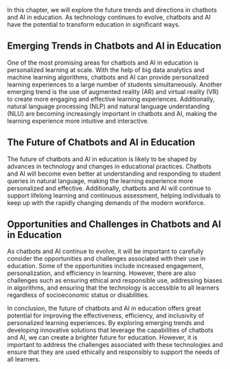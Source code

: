 
In this chapter, we will explore the future trends and directions in chatbots and AI in education. As technology continues to evolve, chatbots and AI have the potential to transform education in significant ways.

Emerging Trends in Chatbots and AI in Education
-----------------------------------------------

One of the most promising areas for chatbots and AI in education is personalized learning at scale. With the help of big data analytics and machine learning algorithms, chatbots and AI can provide personalized learning experiences to a large number of students simultaneously. Another emerging trend is the use of augmented reality (AR) and virtual reality (VR) to create more engaging and effective learning experiences. Additionally, natural language processing (NLP) and natural language understanding (NLU) are becoming increasingly important in chatbots and AI, making the learning experience more intuitive and interactive.

The Future of Chatbots and AI in Education
------------------------------------------

The future of chatbots and AI in education is likely to be shaped by advances in technology and changes in educational practices. Chatbots and AI will become even better at understanding and responding to student queries in natural language, making the learning experience more personalized and effective. Additionally, chatbots and AI will continue to support lifelong learning and continuous assessment, helping individuals to keep up with the rapidly changing demands of the modern workforce.

Opportunities and Challenges in Chatbots and AI in Education
------------------------------------------------------------

As chatbots and AI continue to evolve, it will be important to carefully consider the opportunities and challenges associated with their use in education. Some of the opportunities include increased engagement, personalization, and efficiency in learning. However, there are also challenges such as ensuring ethical and responsible use, addressing biases in algorithms, and ensuring that the technology is accessible to all learners regardless of socioeconomic status or disabilities.

In conclusion, the future of chatbots and AI in education offers great potential for improving the effectiveness, efficiency, and inclusivity of personalized learning experiences. By exploring emerging trends and developing innovative solutions that leverage the capabilities of chatbots and AI, we can create a brighter future for education. However, it is important to address the challenges associated with these technologies and ensure that they are used ethically and responsibly to support the needs of all learners.
